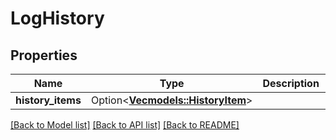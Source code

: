 # LogHistory

## Properties

Name | Type | Description | Notes
------------ | ------------- | ------------- | -------------
**history_items** | Option<[**Vec<models::HistoryItem>**](HistoryItem.md)> |  | [optional]

[[Back to Model list]](../README.md#documentation-for-models) [[Back to API list]](../README.md#documentation-for-api-endpoints) [[Back to README]](../README.md)


